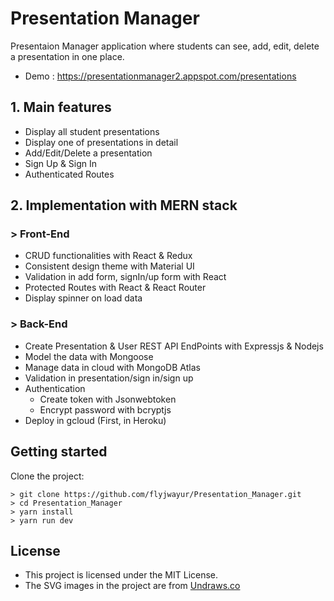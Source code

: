 # Presentation Manager

Presentaion Manager application where students can see, add, edit, delete a presentation in one place.

- Demo : https://presentationmanager2.appspot.com/presentations

## 1. Main features

- Display all student presentations
- Display one of presentations in detail
- Add/Edit/Delete a presentation
- Sign Up & Sign In
- Authenticated Routes

## 2. Implementation with MERN stack

### > Front-End

- CRUD functionalities with React & Redux
- Consistent design theme with Material UI
- Validation in add form, signIn/up form with React
- Protected Routes with React & React Router
- Display spinner on load data

### > Back-End

- Create Presentation & User REST API EndPoints with Expressjs & Nodejs
- Model the data with Mongoose
- Manage data in cloud with MongoDB Atlas
- Validation in presentation/sign in/sign up
- Authentication
  - Create token with Jsonwebtoken
  - Encrypt password with bcryptjs
- Deploy in gcloud (First, in Heroku)

## Getting started

Clone the project:

```
> git clone https://github.com/flyjwayur/Presentation_Manager.git
> cd Presentation_Manager
> yarn install
> yarn run dev
```

## License

- This project is licensed under the MIT License.
- The SVG images in the project are from [Undraws.co](https://undraw.co/illustrations)
